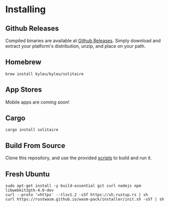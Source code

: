 # Installing

## Github Releases

Compiled binaries are available at [Github Releases](https://github.com/kyleu/solitaire/releases). Simply download and extract your platform's distribution, unzip, and place on your path.

## Homebrew

`brew install kyleu/kyleu/solitaire`

## App Stores

Mobile apps are coming soon!

## Cargo

`cargo install solitaire`

## Build From Source

Clone this repository, and use the provided [scripts](scripts.md) to build and run it.

## Fresh Ubuntu

```shell
sudo apt-get install -y build-essential git curl nodejs npm libwebkit2gtk-4.0-dev
curl --proto '=https' --tlsv1.2 -sSf https://sh.rustup.rs | sh
curl https://rustwasm.github.io/wasm-pack/installer/init.sh -sSf | sh
```

